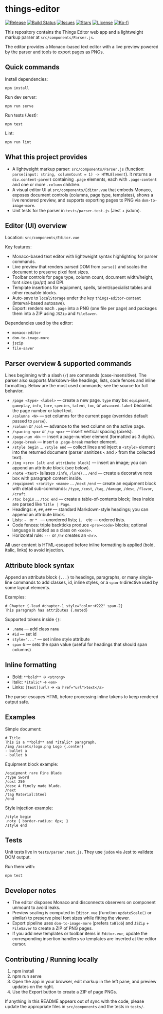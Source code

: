 # things-editor

[![Release](https://img.shields.io/github/v/release/VoltaicGRiD/utopia-things-editor?style=flat-square)](https://github.com/VoltaicGRiD/utopia-things-editor/releases)
[![Build Status](https://img.shields.io/github/actions/workflow/status/VoltaicGRiD/utopia-things-editor/ci.yml?branch=main&style=flat-square)](https://github.com/VoltaicGRiD/utopia-things-editor/actions)
[![Issues](https://img.shields.io/github/issues/VoltaicGRiD/utopia-things-editor?style=flat-square)](https://github.com/VoltaicGRiD/utopia-things-editor/issues)
[![Stars](https://img.shields.io/github/stars/VoltaicGRiD/utopia-things-editor?style=flat-square)](https://github.com/VoltaicGRiD/utopia-things-editor/stargazers)
[![License](https://img.shields.io/github/license/VoltaicGRiD/utopia-things-editor?style=flat-square)](https://github.com/VoltaicGRiD/utopia-things-editor/blob/main/LICENSE)
[![Ko-fi](https://ko-fi.com/img/githubbutton_sm.svg)](https://ko-fi.com/voltaicgrid)

This repository contains the Things Editor web app and a lightweight markup parser at `src/components/Parser.js`.

The editor provides a Monaco-based text editor with a live preview powered by the parser and tools to export pages as PNGs.

## Quick commands

Install dependencies:

```pwsh
npm install
```

Run dev server:

```pwsh
npm run serve
```

Run tests (Jest):

```pwsh
npm test
```

Lint:

```pwsh
npm run lint
```

## What this project provides

- A lightweight markup parser: `src/components/Parser.js` (function: `parse(input: string, columnCount = 1) -> HTMLElement`). It returns a `div.content-parent` containing `.page` elements, each with `.page-content` and one or more `.column` children.
- A visual editor UI at `src/components/Editor.vue` that embeds Monaco, exposes document controls (columns, page type, templates), shows a live rendered preview, and supports exporting pages to PNG via `dom-to-image-more`.
- Unit tests for the parser in `tests/parser.test.js` (Jest + jsdom).

## Editor (UI) overview

Location: `src/components/Editor.vue`

Key features:
- Monaco-based text editor with lightweight syntax highlighting for parser commands.
- Live preview that renders parsed DOM from `parse()` and scales the document to preserve pixel font sizes.
- Toolbar controls for page type, column count, document width/height, font sizes (px/pt) and DPI.
- Template insertions for equipment, spells, talent/specialist tables and other reusable blocks.
- Auto-save to `localStorage` under the key `things-editor-content` (interval-based autosave).
- Export: renders each `.page` into a PNG (one file per page) and packages them into a ZIP using `JSZip` and `FileSaver`.

Dependencies used by the editor:
- `monaco-editor`
- `dom-to-image-more`
- `jszip`
- `file-saver`

## Parser overview & supported commands

Lines beginning with a slash (`/`) are commands (case-insensitive). The parser also supports Markdown-like headings, lists, code fences and inline formatting. Below are the most used commands; see the source for full behavior.

- `/page <type> <label>` — create a new page. `type` may be: `equipment`, `gameplay`, `info`, `lore`, `species`, `talent`, `toc`, or `advanced`. `label` becomes the page number or label text.
- `/columns <N>` — set columns for the current page (overrides default passed to `parse`).
- `/column` or `/col` — advance to the next column on the active page.
- `/spacing <px>` or `/sp <px>` — insert vertical spacing (pixels).
- `/page-num <N>` — insert a page-number element (formatted as 3 digits).
- `/page-break` — insert a `.page-break` marker element.
- `/style begin` ... `/style end` — collect lines and inject a `<style>` element into the returned document (parser sanitizes `<` and `>` from the collected text).
- `/img <src> [alt and attribute block]` — insert an image; you can append an attribute block (see below).
- `/note <text>` (aliases `/info`, `/lore`) ... `/end` — create a decorative note box with paragraph content inside.
- `/equipment <rarity> <name>` ... `/next` `/end` — create an equipment block with detail sub-commands: `/type`, `/cost`, `/tag`, `/damage`, `/desc`, `/flavor`, `/craft`.
- `/toc begin` ... `/toc end` — create a table-of-contents block; lines inside are parsed like `Title | Page`.
- Headings: `#`, `##`, `###` — standard Markdown-style headings; you can append an attribute block.
- Lists: `- ` or `* ` — unordered lists; `1. ` etc — ordered lists.
- Code fences: triple backticks produce `<pre><code>` blocks; optional language is added as a class on `<code>`.
- Horizontal rule: `---` or `/hr` creates an `<hr>`.

All user content is HTML-escaped before inline formatting is applied (bold, italic, links) to avoid injection.

## Attribute block syntax

Append an attribute block `{...}` to headings, paragraphs, or many single-line commands to add classes, id, inline styles, or a `span-N` directive used by some layout elements.

Examples:

```
# Chapter {.lead #chapter-1 style="color:#222" span-2}
This paragraph has attributes {.muted}
```

Supported tokens inside `{}`:
- `.name` — add class `name`
- `#id` — set id
- `style="..."` — set inline style attribute
- `span-N` — sets the span value (useful for headings that should span columns)

## Inline formatting

- Bold: `**bold**` → `<strong>`
- Italic: `*italic*` → `<em>`
- Links: `[text](url)` → `<a href="url">text</a>`

The parser escapes HTML before processing inline tokens to keep rendered output safe.

## Examples

Simple document:

```
# Title
This is a **bold** and *italic* paragraph.
/img /assets/logo.png Logo {.center}
- bullet a
- bullet b
```

Equipment block example:

```
/equipment rare Fine Blade
/type Sword
/cost 250
/desc A finely made blade.
/next
/tag Material:Steel
/end
```

Style injection example:

```
/style begin
.note { border-radius: 6px; }
/style end
```

## Tests

Unit tests live in `tests/parser.test.js`. They use `jsdom` via Jest to validate DOM output.

Run them with:

```pwsh
npm test
```

## Developer notes

- The editor disposes Monaco and disconnects observers on component unmount to avoid leaks.
- Preview scaling is computed in `Editor.vue` (function `updateScale()` or similar) to preserve pixel font sizes while fitting the viewer.
- Export pipeline uses `dom-to-image-more` (prefers `toBlob`) and `JSZip` + `FileSaver` to create a ZIP of PNG pages.
- If you add new templates or toolbar items in `Editor.vue`, update the corresponding insertion handlers so templates are inserted at the editor cursor.

## Contributing / Running locally

1. npm install
2. npm run serve
3. Open the app in your browser, edit markup in the left pane, and preview updates on the right.
4. Use the Export button to create a ZIP of page PNGs.

If anything in this README appears out of sync with the code, please update the appropriate files in `src/components` and the tests in `tests/`.